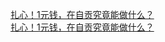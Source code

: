   
[扎心！1元钱，在自贡究竟能做什么？](http://www.dianyue.me/archives/010/bjrtrhuo6rjwypem/)  
[扎心！1元钱，在自贡究竟能做什么？](http://www.dianyue.me/archives/010/bjrtrhuo6rjwypem/)